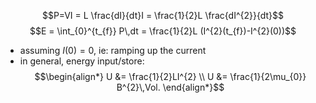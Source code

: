
$$P=VI = L \frac{dI}{dt}I = \frac{1}{2}L \frac{dI^{2}}{dt}$$
$$E = \int_{0}^{t_{f}} P\,dt = \frac{1}{2}L (I^{2}(t_{f})-I^{2}(0))$$
- assuming $I(0)=0$, ie: ramping up the current
- in general, energy input/store: $$\begin{align*}
		U &= \frac{1}{2}LI^{2} \\
		U &= \frac{1}{2\mu_{0}} B^{2}\,Vol. 
	\end{align*}$$